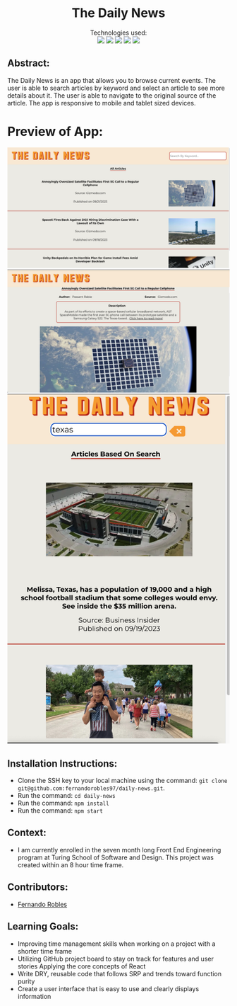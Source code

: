 <div align="center">
<h1> The Daily News</h1>


Technologies used:<br>
  <img src="https://img.shields.io/badge/React-20232A?style=for-the-badge&logo=react&logoColor=61DAFB" />
  <img src="https://img.shields.io/badge/React_Router-CA4245?style=for-the-badge&logo=react-router&logoColor=white"/>
  <img src="https://img.shields.io/badge/javascript-007ACC?style=for-the-badge&logo=javascript&logoColor=white" />
  <img src="https://img.shields.io/badge/CSS3-1572B6?style=for-the-badge&logo=css3&logoColor=white" />
  <img src="https://img.shields.io/badge/HTML5-E34F26?style=for-the-badge&logo=html5&logoColor=white" />
</div>

## Abstract: 
The Daily News is an app that allows you to browse current events. The user is able to search articles by keyword and select an article to see more details about it. The user is able to navigate to the original source of the article. The app is responsive to mobile and tablet sized devices.

# Preview of App:
 <div align='center'> 
  <img src="./src/images/Homepage.png" alt="gif showing form being filled out" />
  <img src="./src/images/SingleArticle.png" alt="gif showing view and favoriting of results" />
  <img src="./src/images/MobileView.png" alt="gif showing editing of results" />
 </div>

## Installation Instructions:
- Clone the SSH key to your local machine using the command: `git clone git@github.com:fernandorobles97/daily-news.git`.
- Run the command: `cd daily-news`
- Run the command: `npm install`
- Run the command: `npm start`

## Context:
- I am currently enrolled in the seven month long Front End Engineering program at Turing School of Software and Design. This project was created within an 8 hour time frame.

## Contributors:
- [Fernando Robles](https://github.com/fernandorobles97)

## Learning Goals:
- Improving time management skills when working on a project with a shorter time frame
- Utilizing GitHub project board to stay on track for features and user stories 
Applying the core concepts of React
- Write DRY, reusable code that follows SRP and trends toward function purity
- Create a user interface that is easy to use and clearly displays information
